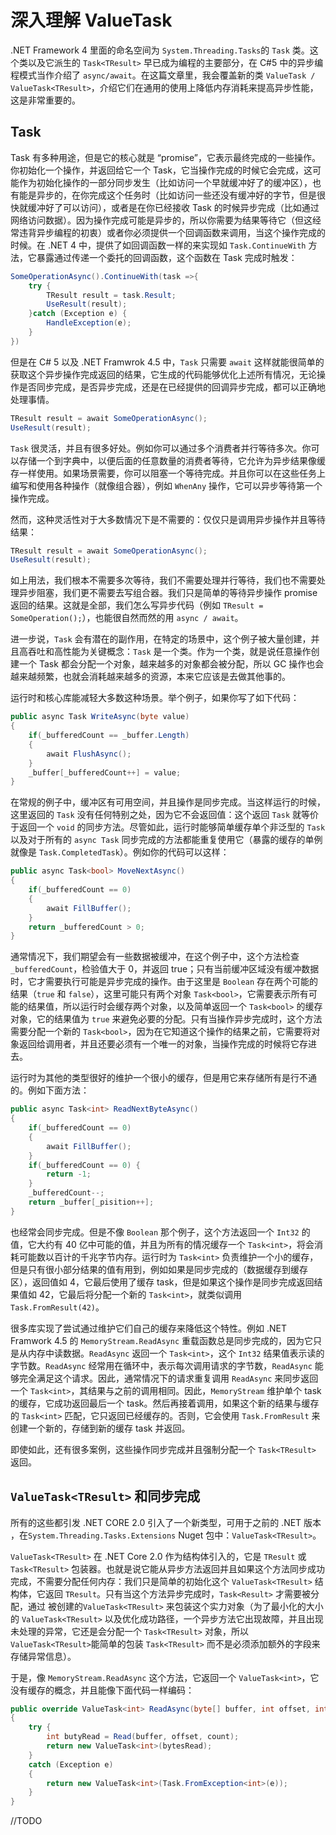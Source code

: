 # 深入理解 ValueTask

.NET Framework 4 里面的命名空间为 `System.Threading.Tasks`的 `Task` 类。这个类以及它派生的 `Task<TResult>` 早已成为编程的主要部分，在 C#5 中的异步编程模式当作介绍了 `async/await`。在这篇文章里，我会覆盖新的类 `ValueTask / ValueTask<TResult>`，介绍它们在通用的使用上降低内存消耗来提高异步性能，这是非常重要的。

## Task

Task 有多种用途，但是它的核心就是 “promise”，它表示最终完成的一些操作。你初始化一个操作，并返回给它一个 Task，它当操作完成的时候它会完成，这可能作为初始化操作的一部分同步发生（比如访问一个早就缓冲好了的缓冲区），也有能是异步的，在你完成这个任务时（比如访问一些还没有缓冲好的字节，但是很快就缓冲好了可以访问），或者是在你已经接收 Task 的时候异步完成（比如通过网络访问数据）。因为操作完成可能是异步的，所以你需要为结果等待它（但这经常违背异步编程的初衷）或者你必须提供一个回调函数来调用，当这个操作完成的时候。在 .NET 4 中，提供了如回调函数一样的来实现如 `Task.ContinueWith` 方法，它暴露通过传递一个委托的回调函数，这个函数在 Task 完成时触发：

```c#
SomeOperationAsync().ContinueWith(task =>{
    try {
        TResult result = task.Result;
        UseResult(result);
    }catch (Exception e) {
        HandleException(e);
    }
})
```

但是在 C# 5 以及 .NET Framwrok 4.5 中，`Task` 只需要 `await` 这样就能很简单的获取这个异步操作完成返回的结果，它生成的代码能够优化上述所有情况，无论操作是否同步完成，是否异步完成，还是在已经提供的回调异步完成，都可以正确地处理事情。

```c#
TResult result = await SomeOperationAsync();
UseResult(result);
```

`Task` 很灵活，并且有很多好处。例如你可以通过多个消费者并行等待多次。你可以存储一个到字典中，以便后面的任意数量的消费者等待，它允许为异步结果像缓存一样使用。如果场景需要，你可以阻塞一个等待完成。并且你可以在这些任务上编写和使用各种操作（就像组合器），例如 `WhenAny` 操作，它可以异步等待第一个操作完成。

然而，这种灵活性对于大多数情况下是不需要的：仅仅只是调用异步操作并且等待结果：

```c#
TResult result = await SomeOperationAsync();
UseResult(result);
```

如上用法，我们根本不需要多次等待，我们不需要处理并行等待，我们也不需要处理异步阻塞，我们更不需要去写组合器。我们只是简单的等待异步操作 promise 返回的结果。这就是全部，我们怎么写异步代码（例如 `TResult = SomeOperation();`），也能很自然而然的用 `async / await`。

进一步说，`Task` 会有潜在的副作用，在特定的场景中，这个例子被大量创建，并且高吞吐和高性能为关键概念：`Task` 是一个类。作为一个类，就是说任意操作创建一个 Task 都会分配一个对象，越来越多的对象都会被分配，所以 GC 操作也会越来越频繁，也就会消耗越来越多的资源，本来它应该是去做其他事的。

运行时和核心库能减轻大多数这种场景。举个例子，如果你写了如下代码：

```c#
public async Task WriteAsync(byte value)
{
    if(_bufferedCount == _buffer.Length)
    {
        await FlushAsync();
    }
    _buffer[_bufferedCount++] = value;
}
```

在常规的例子中，缓冲区有可用空间，并且操作是同步完成。当这样运行的时候，这里返回的 `Task` 没有任何特别之处，因为它不会返回值：这个返回 `Task` 就等价于返回一个 `void` 的同步方法。尽管如此，运行时能够简单缓存单个非泛型的 `Task` 以及对于所有的 `async Task` 同步完成的方法都能重复使用它（暴露的缓存的单例就像是 `Task.CompletedTask`）。例如你的代码可以这样：

```c#
public async Task<bool> MoveNextAsync()
{
    if(_bufferedCount == 0)
    {
        await FillBuffer();
    }
    return _bufferedCount > 0;
}
```

通常情况下，我们期望会有一些数据被缓冲，在这个例子中，这个方法检查 `_bufferedCount`，检验值大于 0，并返回 true；只有当前缓冲区域没有缓冲数据时，它才需要执行可能是异步完成的操作。由于这里是 `Boolean` 存在两个可能的结果（`true` 和 `false`），这里可能只有两个对象 `Task<bool>`，它需要表示所有可能的结果值，所以运行时会缓存两个对象，以及简单返回一个 `Task<bool>` 的缓存对象，它的结果值为 `true` 来避免必要的分配。只有当操作异步完成时，这个方法需要分配一个新的 `Task<bool>`，因为在它知道这个操作的结果之前，它需要将对象返回给调用者，并且还要必须有一个唯一的对象，当操作完成的时候将它存进去。

运行时为其他的类型很好的维护一个很小的缓存，但是用它来存储所有是行不通的。例如下面方法：

```c#
public async Task<int> ReadNextByteAsync()
{
    if(_bufferedCount == 0)
    {
        await FillBuffer();
    }
    if(_bufferedCount == 0) {
        return -1;
    }
    _bufferedCount--;
    return _buffer[_pisition++];
}
```

也经常会同步完成。但是不像 `Boolean` 那个例子，这个方法返回一个 `Int32` 的值，它大约有 40 亿中可能的值，并且为所有的情况缓存一个 `Task<int>`，将会消耗可能数以百计的千兆字节内存。运行时为 `Task<int>` 负责维护一个小的缓存，但是只有很小部分结果的值有用到，例如如果是同步完成的（数据缓存到缓存区），返回值如 4，它最后使用了缓存 task，但是如果这个操作是同步完成返回结果值如 42，它最后将分配一个新的 `Task<int>`，就类似调用 `Task.FromResult(42)`。

很多库实现了尝试通过维护它们自己的缓存来降低这个特性。例如 .NET Framwork 4.5 的 `MemoryStream.ReadAsync` 重载函数总是同步完成的，因为它只是从内存中读数据。`ReadAsync` 返回一个 `Task<int>`，这个 `Int32` 结果值表示读的字节数。`ReadAsync` 经常用在循环中，表示每次调用请求的字节数，`ReadAsync` 能够完全满足这个请求。因此，通常情况下的请求重复调用 `ReadAsync` 来同步返回一个 `Task<int>`，其结果与之前的调用相同。因此，`MemoryStream` 维护单个 task 的缓存，它成功返回最后一个 task。然后再接着调用，如果这个新的结果与缓存的 `Task<int>` 匹配，它只返回已经缓存的。否则，它会使用 `Task.FromResult` 来创建一个新的，存储到新的缓存 task 并返回。

即使如此，还有很多案例，这些操作同步完成并且强制分配一个 `Task<TResult>` 返回。

## `ValueTask<TResult>` 和同步完成

所有的这些都引发 .NET CORE 2.0 引入了一个新类型，可用于之前的 .NET 版本 ，在`System.Threading.Tasks.Extensions` Nuget 包中：`ValueTask<TResult>`。

`ValueTask<TResult>` 在 .NET Core 2.0 作为结构体引入的，它是 `TResult` 或 `Task<TResult>` 包装器。也就是说它能从异步方法返回并且如果这个方法同步成功完成，不需要分配任何内存：我们只是简单的初始化这个 `ValueTask<TResult>` 结构体，它返回 `TResult`。只有当这个方法异步完成时，`Task<Result>` 才需要被分配，通过 被创建的`ValueTask<TResult>` 来包装这个实力对象（为了最小化的大小的 `ValueTask<TResult>` 以及优化成功路径，一个异步方法它出现故障，并且出现未处理的异常，它还是会分配一个 `Task<TResult>` 对象，所以 `ValueTask<TResult>`能简单的包装 `Task<TResult>` 而不是必须添加额外的字段来存储异常信息）。

于是，像 `MemoryStream.ReadAsync` 这个方法，它返回一个 `ValueTask<int>`，它没有缓存的概念，并且能像下面代码一样编码：

```c#
public override ValueTask<int> ReadAsync(byte[] buffer, int offset, int count)
{
    try {
        int butyRead = Read(buffer, offset, count);
        return new ValueTask<int>(bytesRead);
    }
    catch (Exception e)
    {
        return new ValueTask<int>(Task.FromException<int>(e));
    }
}
```

//TODO